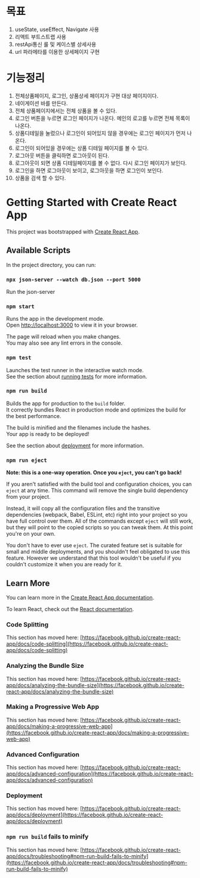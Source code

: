 
# 목표
1. useState, useEffect, Navigate 사용
2. 리액트 부트스트랩 사용
3. restApi통신 룰 및 케이스별 상세사용
4. url 파라메타를 이용한 상세페이지 구현

# 기능정리
1. 전체상품페이지, 로그인, 상품상세 페이지가 구현 대상 페이지이다.
2. 네이게이션 바를 만든다.
3. 전체 상품페이지에서는 전체 상품을 볼 수 있다.
4. 로그인 버튼을 누르면 로그인 페이지가 나온다.
   메인의 로고를 누르면 전체 목록이 나온다.
5. 상품디테일을 눌렀으나 로그인이 되어있지 않을 경우에는 로그인 페이지가 먼저 나온다.
6. 로그인이 되어있을 경우에는 상품 디테일 페이지를 볼 수 있다.
7. 로그아웃 버튼을 클릭하면 로그아웃이 된다.
8. 로그아웃이 되면 상품 디테일페이지를 볼 수 없다. 다시 로그인 페이지가 보인다.
9. 로그인을 하면 로그아웃이 보이고, 로그아웃을 하면 로그인이 보인다.
10. 상품을 검색 할 수 있다.
 

# Getting Started with Create React App

This project was bootstrapped with [Create React App](https://github.com/facebook/create-react-app).

## Available Scripts

In the project directory, you can run:

### `npx json-server --watch db.json --port 5000`
Run the json-server

### `npm start`

Runs the app in the development mode.\
Open [http://localhost:3000](http://localhost:3000) to view it in your browser.

The page will reload when you make changes.\
You may also see any lint errors in the console.

### `npm test`

Launches the test runner in the interactive watch mode.\
See the section about [running tests](https://facebook.github.io/create-react-app/docs/running-tests) for more information.

### `npm run build`

Builds the app for production to the `build` folder.\
It correctly bundles React in production mode and optimizes the build for the best performance.

The build is minified and the filenames include the hashes.\
Your app is ready to be deployed!

See the section about [deployment](https://facebook.github.io/create-react-app/docs/deployment) for more information.

### `npm run eject`

**Note: this is a one-way operation. Once you `eject`, you can't go back!**

If you aren't satisfied with the build tool and configuration choices, you can `eject` at any time. This command will remove the single build dependency from your project.

Instead, it will copy all the configuration files and the transitive dependencies (webpack, Babel, ESLint, etc) right into your project so you have full control over them. All of the commands except `eject` will still work, but they will point to the copied scripts so you can tweak them. At this point you're on your own.

You don't have to ever use `eject`. The curated feature set is suitable for small and middle deployments, and you shouldn't feel obligated to use this feature. However we understand that this tool wouldn't be useful if you couldn't customize it when you are ready for it.

## Learn More

You can learn more in the [Create React App documentation](https://facebook.github.io/create-react-app/docs/getting-started).

To learn React, check out the [React documentation](https://reactjs.org/).

### Code Splitting

This section has moved here: [https://facebook.github.io/create-react-app/docs/code-splitting](https://facebook.github.io/create-react-app/docs/code-splitting)

### Analyzing the Bundle Size

This section has moved here: [https://facebook.github.io/create-react-app/docs/analyzing-the-bundle-size](https://facebook.github.io/create-react-app/docs/analyzing-the-bundle-size)

### Making a Progressive Web App

This section has moved here: [https://facebook.github.io/create-react-app/docs/making-a-progressive-web-app](https://facebook.github.io/create-react-app/docs/making-a-progressive-web-app)

### Advanced Configuration

This section has moved here: [https://facebook.github.io/create-react-app/docs/advanced-configuration](https://facebook.github.io/create-react-app/docs/advanced-configuration)

### Deployment

This section has moved here: [https://facebook.github.io/create-react-app/docs/deployment](https://facebook.github.io/create-react-app/docs/deployment)

### `npm run build` fails to minify

This section has moved here: [https://facebook.github.io/create-react-app/docs/troubleshooting#npm-run-build-fails-to-minify](https://facebook.github.io/create-react-app/docs/troubleshooting#npm-run-build-fails-to-minify)
